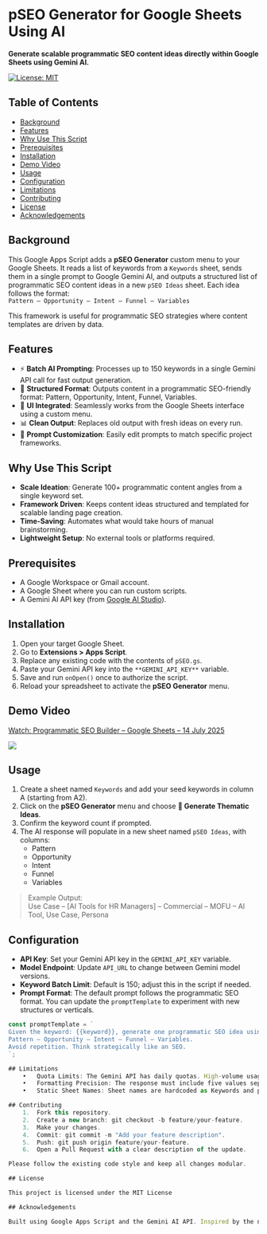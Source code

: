 # pSEO Generator for Google Sheets Using AI

**Generate scalable programmatic SEO content ideas directly within Google Sheets using Gemini AI.**

[![License: MIT](https://img.shields.io/badge/License-MIT-blue.svg)](LICENSE)

## Table of Contents

- [Background](#background)
- [Features](#features)
- [Why Use This Script](#why-use-this-script)
- [Prerequisites](#prerequisites)
- [Installation](#installation)
- [Demo Video](#demo-video)
- [Usage](#usage)
- [Configuration](#configuration)
- [Limitations](#limitations)
- [Contributing](#contributing)
- [License](#license)
- [Acknowledgements](#acknowledgements)

## Background

This Google Apps Script adds a **pSEO Generator** custom menu to your Google Sheets. It reads a list of keywords from a `Keywords` sheet, sends them in a single prompt to Google Gemini AI, and outputs a structured list of programmatic SEO content ideas in a new `pSEO Ideas` sheet. Each idea follows the format:  
`Pattern – Opportunity – Intent – Funnel – Variables`

This framework is useful for programmatic SEO strategies where content templates are driven by data.

## Features

- ⚡️ **Batch AI Prompting**: Processes up to 150 keywords in a single Gemini API call for fast output generation.
- 📐 **Structured Format**: Outputs content in a programmatic SEO-friendly format: Pattern, Opportunity, Intent, Funnel, Variables.
- 📣 **UI Integrated**: Seamlessly works from the Google Sheets interface using a custom menu.
- 📊 **Clean Output**: Replaces old output with fresh ideas on every run.
- 🧠 **Prompt Customization**: Easily edit prompts to match specific project frameworks.

## Why Use This Script

- **Scale Ideation**: Generate 100+ programmatic content angles from a single keyword set.
- **Framework Driven**: Keeps content ideas structured and templated for scalable landing page creation.
- **Time-Saving**: Automates what would take hours of manual brainstorming.
- **Lightweight Setup**: No external tools or platforms required.

## Prerequisites

- A Google Workspace or Gmail account.
- A Google Sheet where you can run custom scripts.
- A Gemini AI API key (from [Google AI Studio](https://makersuite.google.com/app/apikey)).

## Installation

1. Open your target Google Sheet.
2. Go to **Extensions > Apps Script**.
3. Replace any existing code with the contents of `pSEO.gs`.
4. Paste your Gemini API key into the `**GEMINI_API_KEY**` variable.
5. Save and run `onOpen()` once to authorize the script.
6. Reload your spreadsheet to activate the **pSEO Generator** menu.

## Demo Video

<div>
  <a href="https://www.loom.com/share/485c10411b1d4a619570ebe2e3302047">
    <p>Watch: Programmatic SEO Builder – Google Sheets – 14 July 2025</p>
  </a>
  <a href="https://www.loom.com/share/485c10411b1d4a619570ebe2e3302047">
    <img style="max-width:300px;" src="https://cdn.loom.com/sessions/thumbnails/485c10411b1d4a619570ebe2e3302047-e43efe207d1b1b30-full-play.gif">
  </a>
</div>

## Usage

1. Create a sheet named `Keywords` and add your seed keywords in column A (starting from A2).
2. Click on the **pSEO Generator** menu and choose **🚀 Generate Thematic Ideas**.
3. Confirm the keyword count if prompted.
4. The AI response will populate in a new sheet named `pSEO Ideas`, with columns:
   - Pattern
   - Opportunity
   - Intent
   - Funnel
   - Variables

> Example Output:  
> Use Case – [AI Tools for HR Managers] – Commercial – MOFU – AI Tool, Use Case, Persona

## Configuration

- **API Key**: Set your Gemini API key in the `GEMINI_API_KEY` variable.
- **Model Endpoint**: Update `API_URL` to change between Gemini model versions.
- **Keyword Batch Limit**: Default is 150; adjust this in the script if needed.
- **Prompt Format**: The default prompt follows the programmatic SEO format. You can update the `promptTemplate` to experiment with new structures or verticals.

```javascript
const promptTemplate = `
Given the keyword: {{keyword}}, generate one programmatic SEO idea using the following format:
Pattern – Opportunity – Intent – Funnel – Variables.
Avoid repetition. Think strategically like an SEO.
`;

## Limitations
	•	Quota Limits: The Gemini API has daily quotas. High-volume usage may trigger limits.
	•	Formatting Precision: The response must include five values separated by –. Malformed responses may break parsing.
	•	Static Sheet Names: Sheet names are hardcoded as Keywords and pSEO Ideas. You can rename these in the script.

## Contributing
	1.	Fork this repository.
	2.	Create a new branch: git checkout -b feature/your-feature.
	3.	Make your changes.
	4.	Commit: git commit -m "Add your feature description".
	5.	Push: git push origin feature/your-feature.
	6.	Open a Pull Request with a clear description of the update.

Please follow the existing code style and keep all changes modular.

## License

This project is licensed under the MIT License

## Acknowledgements

Built using Google Apps Script and the Gemini AI API. Inspired by the need to scale SEO ideation without sacrificing structure or speed.
